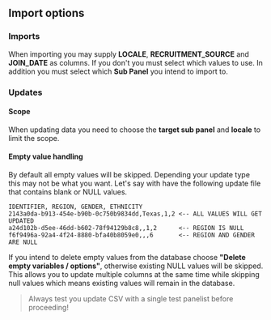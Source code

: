 ## Import options

### Imports
When importing you may supply **LOCALE**, **RECRUITMENT_SOURCE** and **JOIN_DATE** as columns. If you don't you must select which values to use. In addition you must select which **Sub Panel** you intend to import to.

### Updates

#### Scope

When updating data you need to choose the **target sub panel** and **locale** to limit the scope.

#### Empty value handling

By default all empty values will be skipped. Depending your update type this may not be what you want. Let's say with have the following update file that contains blank or NULL values.

```
IDENTIFIER, REGION, GENDER, ETHNICITY
2143a0da-b913-454e-b90b-0c750b9834dd,Texas,1,2 <-- ALL VALUES WILL GET UPDATED
a24d102b-d5ee-46dd-b602-78f94129b8c8,,1,2      <-- REGION IS NULL
f6f9496a-92a4-4f24-8880-bfa40b8059e0,,,6       <-- REGION AND GENDER ARE NULL
```

If you intend to delete empty values from the database choose **"Delete empty variables / options"**, otherwise existing NULL values will be skipped. This allows you to update multiple columns at the same time while skipping null values which means existing values will remain in the database.

> Always test you update CSV with a single test panelist before proceeding!
